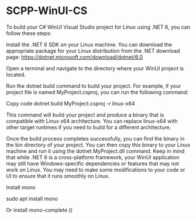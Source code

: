 # SCPP-WinUI-CS

To build your C# WinUI Visual Studio project for Linux using .NET 6, you can follow these steps:

Install the .NET 6 SDK on your Linux machine. You can download the appropriate package for your Linux distribution from the .NET download page: https://dotnet.microsoft.com/download/dotnet/6.0

Open a terminal and navigate to the directory where your WinUI project is located.

Run the dotnet build command to build your project. For example, if your project file is named MyProject.csproj, you can run the following command:

Copy code
dotnet build MyProject.csproj -r linux-x64

This command will build your project and produce a binary that is compatible with Linux x64 architecture. You can replace linux-x64 with other target runtimes if you need to build for a different architecture.

Once the build process completes successfully, you can find the binary in the bin directory of your project. You can then copy this binary to your Linux machine and run it using the dotnet MyProject.dll command.
Keep in mind that while .NET 6 is a cross-platform framework, your WinUI application may still have Windows-specific dependencies or features that may not work on Linux. You may need to make some modifications to your code or UI to ensure that it runs smoothly on Linux.

Install mono

sudo apt install mono

Or install mono-complete ()